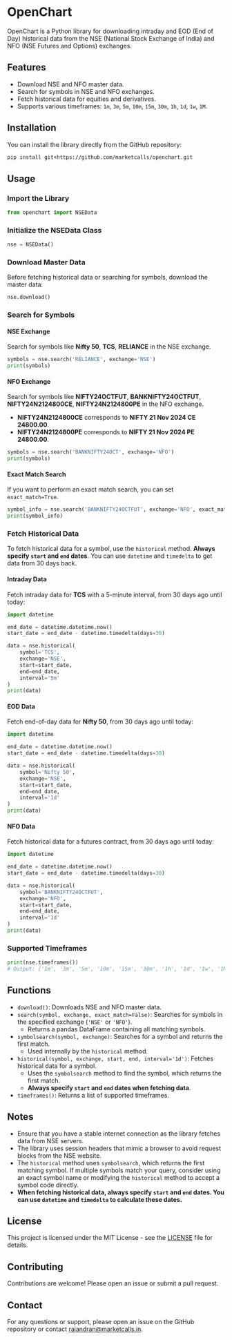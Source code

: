 # OpenChart

OpenChart is a Python library for downloading intraday and EOD (End of Day) historical data from the NSE (National Stock Exchange of India) and NFO (NSE Futures and Options) exchanges.

## Features

- Download NSE and NFO master data.
- Search for symbols in NSE and NFO exchanges.
- Fetch historical data for equities and derivatives.
- Supports various timeframes: `1m`, `3m`, `5m`, `10m`, `15m`, `30m`, `1h`, `1d`, `1w`, `1M`.

## Installation

You can install the library directly from the GitHub repository:

```bash
pip install git+https://github.com/marketcalls/openchart.git
```

## Usage

### Import the Library

```python
from openchart import NSEData
```

### Initialize the NSEData Class

```python
nse = NSEData()
```

### Download Master Data

Before fetching historical data or searching for symbols, download the master data:

```python
nse.download()
```

### Search for Symbols

#### NSE Exchange

Search for symbols like **Nifty 50**, **TCS**, **RELIANCE** in the NSE exchange.

```python
symbols = nse.search('RELIANCE', exchange='NSE')
print(symbols)
```

#### NFO Exchange

Search for symbols like **NIFTY24OCTFUT**, **BANKNIFTY24OCTFUT**, **NIFTY24N2124800CE**, **NIFTY24N2124800PE** in the NFO exchange.

- **NIFTY24N2124800CE** corresponds to **NIFTY 21 Nov 2024 CE 24800.00**.
- **NIFTY24N2124800PE** corresponds to **NIFTY 21 Nov 2024 PE 24800.00**.

```python
symbols = nse.search('BANKNIFTY24OCT', exchange='NFO')
print(symbols)
```

#### Exact Match Search

If you want to perform an exact match search, you can set `exact_match=True`.

```python
symbol_info = nse.search('BANKNIFTY24OCTFUT', exchange='NFO', exact_match=True)
print(symbol_info)
```

### Fetch Historical Data

To fetch historical data for a symbol, use the `historical` method. **Always specify `start` and `end` dates**. You can use `datetime` and `timedelta` to get data from 30 days back.

#### Intraday Data

Fetch intraday data for **TCS** with a 5-minute interval, from 30 days ago until today:

```python
import datetime

end_date = datetime.datetime.now()
start_date = end_date - datetime.timedelta(days=30)

data = nse.historical(
    symbol='TCS',
    exchange='NSE',
    start=start_date,
    end=end_date,
    interval='5m'
)
print(data)
```

#### EOD Data

Fetch end-of-day data for **Nifty 50**, from 30 days ago until today:

```python
import datetime

end_date = datetime.datetime.now()
start_date = end_date - datetime.timedelta(days=30)

data = nse.historical(
    symbol='Nifty 50',
    exchange='NSE',
    start=start_date,
    end=end_date,
    interval='1d'
)
print(data)
```

#### NFO Data

Fetch historical data for a futures contract, from 30 days ago until today:

```python
import datetime

end_date = datetime.datetime.now()
start_date = end_date - datetime.timedelta(days=30)

data = nse.historical(
    symbol='BANKNIFTY24OCTFUT',
    exchange='NFO',
    start=start_date,
    end=end_date,
    interval='1d'
)
print(data)
```

### Supported Timeframes

```python
print(nse.timeframes())
# Output: ['1m', '3m', '5m', '10m', '15m', '30m', '1h', '1d', '1w', '1M']
```

## Functions

- `download()`: Downloads NSE and NFO master data.
- `search(symbol, exchange, exact_match=False)`: Searches for symbols in the specified exchange (`'NSE'` or `'NFO'`).
  - Returns a pandas DataFrame containing all matching symbols.
- `symbolsearch(symbol, exchange)`: Searches for a symbol and returns the first match.
  - Used internally by the `historical` method.
- `historical(symbol, exchange, start, end, interval='1d')`: Fetches historical data for a symbol.
  - Uses the `symbolsearch` method to find the symbol, which returns the first match.
  - **Always specify `start` and `end` dates when fetching data**.
- `timeframes()`: Returns a list of supported timeframes.

## Notes

- Ensure that you have a stable internet connection as the library fetches data from NSE servers.
- The library uses session headers that mimic a browser to avoid request blocks from the NSE website.
- The `historical` method uses `symbolsearch`, which returns the first matching symbol. If multiple symbols match your query, consider using an exact symbol name or modifying the `historical` method to accept a symbol code directly.
- **When fetching historical data, always specify `start` and `end` dates. You can use `datetime` and `timedelta` to calculate these dates.**

## License

This project is licensed under the MIT License - see the [LICENSE](LICENSE) file for details.

## Contributing

Contributions are welcome! Please open an issue or submit a pull request.

## Contact

For any questions or support, please open an issue on the GitHub repository or contact [rajandran@marketcalls.in](mailto:rajandran@marketcalls.in).